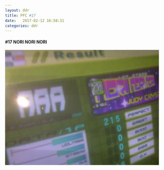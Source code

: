 ```yaml
---
layout: ddr
title: PFC #17
date:   2017-02-12 16:58:31
categories: ddr
---
```

#### **#17** NORI NORI NORI
![](/images/pfc/17_nori_nori_nori.jpg)
